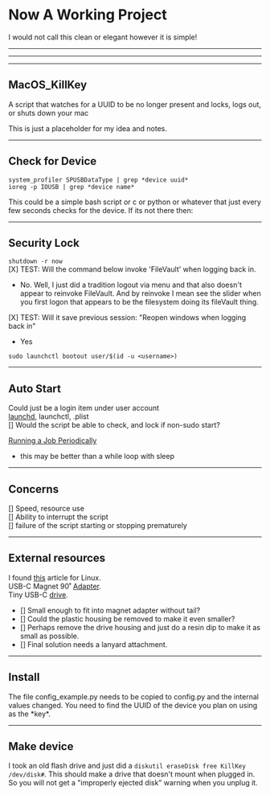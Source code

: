 # Now A Working Project
I would not call this clean or elegant however it is simple!

---
---
---
## MacOS_KillKey
A script that watches for a UUID to be no longer present and locks, logs out, or shuts down your mac

This is just a placeholder for my idea and notes.


---
## Check for Device
`system_profiler SPUSBDataType | grep *device uuid*`  
`ioreg -p IOUSB | grep *device name*`

This could be a simple bash script or c or python or whatever that just every few seconds checks for the device. If its not there then:  

---
## Security Lock
`shutdown -r now`  
[X] TEST: Will the command below invoke 'FileVault' when logging back in.  

 - No. Well, I just did a tradition logout via menu and that also doesn't appear to reinvoke FileVault. And by reinvoke I mean see the slider when you first logon that appears to be the filesystem doing its fileVault thing.

[X] TEST: Will it save previous session: "Reopen windows when logging back in"  

 - Yes  

`sudo launchctl bootout user/$(id -u <username>)`  

---
## Auto Start
Could just be a login item under user account  
[launchd](https://stackoverflow.com/questions/6442364/running-script-upon-login-mac/13372744#13372744), launchctl, .plist  
[] Would the script be able to check, and lock if non-sudo start?  

[Running a Job Periodically](https://developer.apple.com/library/archive/documentation/MacOSX/Conceptual/BPSystemStartup/Chapters/CreatingLaunchdJobs.html#//apple_ref/doc/uid/10000172i-SW7-BCIEDDBJ)  

 - this may be better than a while loop with sleep

---
## Concerns
[] Speed, resource use  
[] Ability to interrupt the script  
[] failure of the script starting or stopping prematurely

---
## External resources

I found [this](https://tech.michaelaltfield.net/2020/01/02/buskill-laptop-kill-cord-dead-man-switch/) article for Linux.  
USB-C Magnet 90˚ [Adapter](https://www.amazon.com/Magnetic--Connector-Quick-Charge/dp/B07MMKZ8XD/ref=sr_1_3?crid=1FY699KGN2YH9&keywords=usb-c+magnetic&qid=1578008301&sprefix=usb-c+mag%2Caps%2C166&sr=8-3).  
Tiny USB-C [drive](https://www.amazon.com/SanDisk-Ultra-Type-C-Flash-SDCZ450-016G-G46/dp/B01BUSMYHC/ref=sxin_3_osp5-33b4c257_cov?ascsubtag=33b4c257-b57e-46cb-9f6d-0f9cfe520b4f&creativeASIN=B01BUSMYHC&crid=3RWB7TZ32FVGK&cv_ct_cx=usb-c+thumb+drive&cv_ct_id=amzn1.osp.33b4c257-b57e-46cb-9f6d-0f9cfe520b4f&cv_ct_pg=search&cv_ct_wn=osp-search&keywords=usb-c+thumb+drive&linkCode=oas&pd_rd_i=B01BUSMYHC&pd_rd_r=26cb7ef2-d6ff-484d-b2bf-28d7cf58c2ca&pd_rd_w=kYWcI&pd_rd_wg=0aPu5&pf_rd_p=eb3e5cda-5ec9-4d94-919d-310a5d641b8b&pf_rd_r=RCBWS4SD3EKSKD4KJ7XZ&qid=1578008333&sprefix=usb-c+thumb%2Caps%2C164&tag=androidcentralosp-20).  

 - [] Small enough to fit into magnet adapter without tail?
 - [] Could the plastic housing be removed to make it even smaller?
 - [] Perhaps remove the drive housing and just do a resin dip to make it as small as possible.
 - [] Final solution needs a lanyard attachment.

 ---
 ## Install
 The file config_example.py needs to be copied to config.py and the internal values changed. You need to find the UUID of the device you plan on using as the \*key\*.

 ---
 ## Make device
 I took an old flash drive and just did a `diskutil eraseDisk free KillKey /dev/disk#`. This should make a drive that doesn't mount when plugged in. So you will not get a "improperly ejected disk" warning when you unplug it.